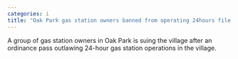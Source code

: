 ```yaml
---
categories: i
title: "Oak Park gas station owners banned from operating 24hours file lawsuit secure restraining order to block ordinance"
---
```

A group of gas station owners in Oak Park is suing the village after an ordinance pass outlawing 24-hour gas station operations in the village.